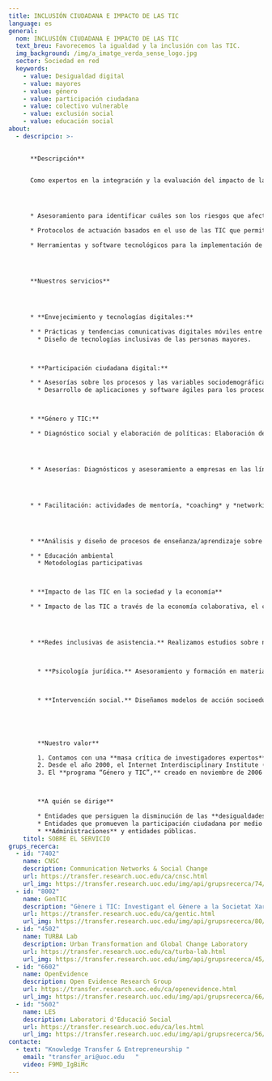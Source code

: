 ```yaml
---
title: INCLUSIÓN CIUDADANA E IMPACTO DE LAS TIC
language: es
general:
  nom: INCLUSIÓN CIUDADANA E IMPACTO DE LAS TIC
  text_breu: Favorecemos la igualdad y la inclusión con las TIC.
  img_background: /img/a_imatge_verda_sense_logo.jpg
  sector: Sociedad en red
  keywords:
    - value: Desigualdad digital
    - value: mayores
    - value: género
    - value: participación ciudadana
    - value: colectivo vulnerable
    - value: exclusión social
    - value: educación social
about:
  - descripcio: >-
      

      **Descripción** 


      Como expertos en la integración y la evaluación del impacto de las TIC en la sociedad, te proporcionamos las herramientas y capacidades necesarias para favorecer las igualdades sociales y promocionar la inclusión y la participación ciudadana. Para conseguirlo te ofrecemos:




      * Asesoramiento para identificar cuáles son los riesgos que afectan a los colectivos vulnerables y qué papel juega la brecha digital.

      * Protocolos de actuación basados en el uso de las TIC que permiten minimizar la exclusión social y potenciar herramientas niveladoras de desigualdades.

      * Herramientas y software tecnológicos para la implementación de procesos de participación y colaboración.




      **Nuestros servicios**




      * **Envejecimiento y tecnologías digitales:**

      * * Prácticas y tendencias comunicativas digitales móviles entre los mayores.
        * Diseño de tecnologías inclusivas de las personas mayores.



      * **Participación ciudadana digital:**

      * * Asesorías sobre los procesos y las variables sociodemográficas que determinan la participación electrónica.
        * Desarrollo de aplicaciones y software ágiles para los procesos participativos.



      * **Género y TIC:**

      * * Diagnóstico social y elaboración de políticas: Elaboración de políticas públicas referentes a género y TIC e inclusión social. Análisis de la brecha digital de género en el acceso y uso de las TIC. Análisis de las barreras para el desarrollo profesional referentes al género.




      * * Asesorías: Diagnósticos y asesoramiento a empresas en las líneas de género y TIC. Consultoría para la elaboración y evaluación de planes de igualdad de género para universidades y administraciones. Asesoramiento sobre cómo incorporar indicadores de género en el estudio de desigualdades sociales. Asesoramiento sobre cómo incorporar la perspectiva de género en la investigación.




      * * Facilitación: actividades de mentoría, *coaching* y *networking* sobre género y TIC. 




      * **Análisis y diseño de procesos de enseñanza/aprendizaje sobre sostenibilidad desde una perspectiva crítica y participativa (cocreación)**

      * * Educación ambiental
        * Metodologías participativas



      * **Impacto de las TIC en la sociedad y la economía**

      * * Impacto de las TIC a través de la economía colaborativa, el cooperativismo de plataformas y las nuevas formas de interacción entre empresas y consumidores.




      * **Redes inclusivas de asistencia.** Realizamos estudios sobre nuevas formas de acción colectiva y apoyo social en el campo del envejecimiento, la discapacidad y las dolencias crónicas.



        * **Psicología jurídica.** Asesoramiento y formación en materia de prevención e intervención en ámbitos afines a la psicología jurídica tanto en empresas privadas como públicas.



        * **Intervención social.** Diseñamos modelos de acción socioeducativa y hacemos asesoramiento y consultoría para el desarrollo profesional de la educación social.





        **Nuestro valor**

        1. Contamos con una **masa crítica de investigadores expertos** en (a) retos sociales relevantes de la sociedad en red (conexiones entre las TIC y la política, la demografía o el envejecimiento), (b) en transformaciones urbanas socioambientales y tecnológicas, (c) las relaciones de género con la ciencia y las TIC y (d) en el impacto de la revolución digital en instituciones y el empoderamiento de la ciudadanía.
        2. Desde el año 2000, el Internet Interdisciplinary Institute (IN3) es nuestro centro de referencia en I&I y está dirigido al estudio de internet y de los efectos de la interacción entre las tecnologías digitales y la actividad humana. 
        3. El **programa “Género y TIC”,** creado en noviembre de 2006 dentro del IN3, se encarga de analizar los porqués de la baja participación de las mujeres en diferentes ámbitos de las tecnologías de la información y la comunicación (TIC) –ámbitos de la educación, la investigación y el trabajo– así como de las injusticias que se derivan de ello. En la actualidad, “Género y TIC” es un grupo de investigación consolidado de proyección y prestigio internacional. 



        **A quién se dirige**

        * Entidades que persiguen la disminución de las **desigualdades en el ámbito social,** profesional y en entornos digitales.
        * Entidades que promueven la participación ciudadana por medio de la tecnología y las redes.
        * **Administraciones** y entidades públicas.
    titol: SOBRE EL SERVICIO
grups_recerca:
  - id: "7402"
    name: CNSC
    description: Communication Networks & Social Change
    url: https://transfer.research.uoc.edu/ca/cnsc.html
    url_img: https://transfer.research.uoc.edu/img/api/grupsrecerca/74/image/1594122351477
  - id: "8002"
    name: GenTIC
    description: "Gènere i TIC: Investigant el Gènere a la Societat Xarxa"
    url: https://transfer.research.uoc.edu/ca/gentic.html
    url_img: https://transfer.research.uoc.edu/img/api/grupsrecerca/80/image/1594282456037
  - id: "4502"
    name: TURBA Lab
    description: Urban Transformation and Global Change Laboratory
    url: https://transfer.research.uoc.edu/ca/turba-lab.html
    url_img: https://transfer.research.uoc.edu/img/api/grupsrecerca/45/image/1594289098765
  - id: "6602"
    name: OpenEvidence
    description: Open Evidence Research Group
    url: https://transfer.research.uoc.edu/ca/openevidence.html
    url_img: https://transfer.research.uoc.edu/img/api/grupsrecerca/66/image/1594111453905
  - id: "5602"
    name: LES
    description: Laboratori d'Educació Social
    url: https://transfer.research.uoc.edu/ca/les.html
    url_img: https://transfer.research.uoc.edu/img/api/grupsrecerca/56/image/1594104732405
contacte:
  - text: "Knowledge Transfer & Entrepreneurship "
    email: "transfer_ari@uoc.edu   "
    video: F9MD_IgBiMc
---
```

